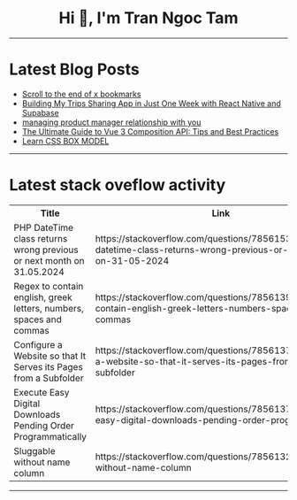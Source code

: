 <h1 align="center">Hi 👋, I'm Tran Ngoc Tam</h1>

---

# Latest Blog Posts 
<!-- BLOG-POST-LIST:START -->
- [Scroll to the end of x bookmarks](https://dev.to/luisgmoreno/scroll-to-the-end-of-x-bookmarks-3m8d)
- [Building My Trips Sharing App in Just One Week with React Native and Supabase](https://dev.to/zeeshanhshaheen/building-my-trips-sharing-app-in-just-one-week-with-react-native-and-supabase-2ked)
- [managing product manager relationship with you](https://dev.to/kevin074/managing-product-manager-relationship-with-you-1gc6)
- [The Ultimate Guide to Vue 3 Composition API: Tips and Best Practices](https://dev.to/delia_code/the-ultimate-guide-to-vue-3-composition-api-tips-and-best-practices-54a6)
- [Learn CSS BOX MODEL](https://dev.to/jitendrachoudhary/learn-css-box-model-mgh)
<!-- BLOG-POST-LIST:END -->

---

# Latest stack oveflow activity
<table>
  <tr><th>Title</th><th>Link</th></tr>
  <!-- STACKOVERFLOW:START --><tr><td>PHP DateTime class returns wrong previous or next month on 31.05.2024</td><td>https://stackoverflow.com/questions/78561530/php-datetime-class-returns-wrong-previous-or-next-month-on-31-05-2024</td></tr><tr><td>Regex to contain english, greek letters, numbers, spaces and commas</td><td>https://stackoverflow.com/questions/78561395/regex-to-contain-english-greek-letters-numbers-spaces-and-commas</td></tr><tr><td>Configure a Website so that It Serves its Pages from a Subfolder</td><td>https://stackoverflow.com/questions/78561376/configure-a-website-so-that-it-serves-its-pages-from-a-subfolder</td></tr><tr><td>Execute Easy Digital Downloads Pending Order Programmatically</td><td>https://stackoverflow.com/questions/78561375/execute-easy-digital-downloads-pending-order-programmatically</td></tr><tr><td>Sluggable without name column</td><td>https://stackoverflow.com/questions/78561325/sluggable-without-name-column</td></tr><!-- STACKOVERFLOW:END -->
</table>

---


